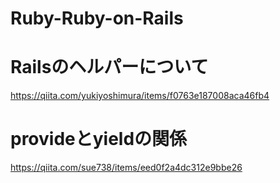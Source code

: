 # Ruby-Ruby-on-Rails
# Railsのヘルパーについて  
https://qiita.com/yukiyoshimura/items/f0763e187008aca46fb4  
  
  
# provideとyieldの関係
https://qiita.com/sue738/items/eed0f2a4dc312e9bbe26  
  
  
